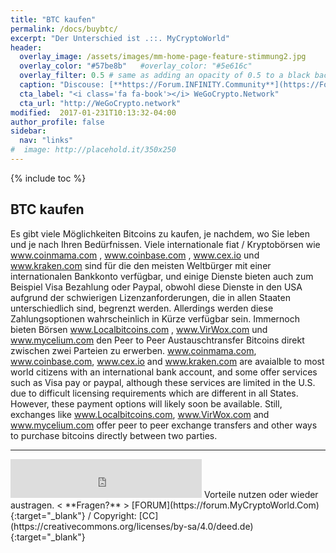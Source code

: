 ```yaml
---
title: "BTC kaufen"
permalink: /docs/buybtc/
excerpt: "Der Unterschied ist .::. MyCryptoWorld"
header:
  overlay_image: /assets/images/mm-home-page-feature-stimmung2.jpg
  overlay_color: "#57be8b"   #overlay_color: "#5e616c"
  overlay_filter: 0.5 # same as adding an opacity of 0.5 to a black background
  caption: "Discouse: [**https://Forum.INFINITY.Community**](https://Forum.INFINITY.Community){:target='_blank'}"
  cta_label: "<i class='fa fa-book'></i> WeGoCrypto.Network"
  cta_url: "http://WeGoCrypto.network"
modified:  2017-01-231T10:13:32-04:00
author_profile: false
sidebar:
  nav: "links"
#  image: http://placehold.it/350x250
---
```

{% include toc %}

## BTC kaufen

Es gibt viele Möglichkeiten Bitcoins zu kaufen, je nachdem, wo Sie leben und je nach Ihren Bedürfnissen. Viele internationale fiat / Kryptobörsen wie www.coinmama.com , www.coinbase.com , www.cex.io und www.kraken.com sind für die den meisten Weltbürger mit einer internationalen Bankkonto verfügbar, und einige Dienste bieten auch zum Beispiel Visa Bezahlung oder Paypal, obwohl diese Dienste in den USA aufgrund der schwierigen Lizenzanforderungen, die in allen Staaten unterschiedlich sind, begrenzt werden. Allerdings werden diese Zahlungsoptionen wahrscheinlich in Kürze verfügbar sein. Immernoch bieten Börsen www.Localbitcoins.com , www.VirWox.com und www.mycelium.com den Peer to Peer Austauschtransfer Bitcoins direkt zwischen zwei Parteien zu erwerben. www.coinmama.com, www.coinbase.com, www.cex.io and www.kraken.com are avaialble to most world citizens with an international bank account, and some offer services such as Visa pay or paypal, although these services are limited in the U.S. due to difficult licensing requirements which are different in all States. However, these payment options will likely soon be available. Still, exchanges like www.Localbitcoins.com, www.VirWox.com and www.mycelium.com offer peer to peer exchange transfers and other ways to purchase bitcoins directly between two parties. 

---
<iframe class="ktv2" src="https://klicktipp.s3.amazonaws.com/userimages/27858/forms/59928/1dw8zmpxz8z84a3.html"
style="position:relative;display:inline-block;border:none;background:transparent none no-repeat scroll 0 0;margin:0;" width="306" height="62" scrolling="no"></iframe>
Vorteile nutzen oder wieder austragen.  < **Fragen?** > [FORUM](https://forum.MyCryptoWorld.Com){:target="_blank"} / Copyright: [CC](https://creativecommons.org/licenses/by-sa/4.0/deed.de){:target="_blank"}

